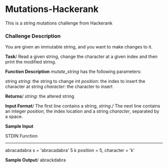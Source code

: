 # Mutations-Hackerank
This is a string mutations challenge from Hackerank

### Challenge Description
You are given an immutable string, and you want to make changes to it.

**Task**/
Read a given string, change the character at a given index and then print the modified string.

**Function Description**
*mutate_string* has the following parameters:

string *string*: the string to change
int *position*: the index to insert the character at
string *character*: the character to insert

**Returns**/
*string*: the altered string

**Input Format**/
The first line contains a string, *string*./
The next line contains an integer *position*, the index location and a string *character*, separated by a space.

**Sample Input**

STDIN           Function
-----           --------
abracadabra     s = 'abracadabra'
5 k             position = 5, character = 'k'

**Sample Output**/
abrackdabra
